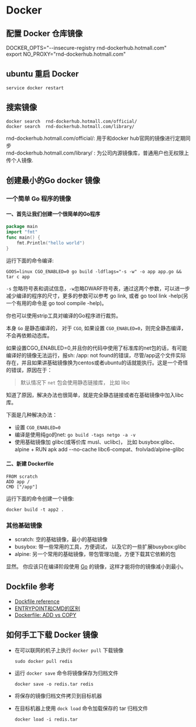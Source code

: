# Docker

## 配置 Docker 仓库镜像

DOCKER_OPTS="--insecure-registry rnd-dockerhub.hotmall.com"  
export NO_PROXY="rnd-dockerhub.hotmall.com"  

## ubuntu 重启 Docker

```shell
service docker restart
```

## 搜索镜像

```shell
docker search  rnd-dockerhub.hotmall.com/official/
docker search  rnd-dockerhub.hotmall.com/library/
```

rnd-dockerhub.hotmall.com/official/: 用于和docker hub官网的镜像进行定期同步  
rnd-dockerhub.hotmall.com/library/ : 为公司内源镜像库，普通用户也无权限上传个人镜像.  

## 创建最小的Go docker 镜像

### 一个简单 Go 程序的镜像

#### 一、首先让我们创建一个很简单的Go程序

```go
package main
import "fmt"
func main() {
    fmt.Println("hello world")
}
```

运行下面的命令编译:

```shell
GOOS=linux CGO_ENABLED=0 go build -ldflags="-s -w" -o app app.go && tar c app
```

`-s` 忽略符号表和调试信息，`-w`忽略DWARF符号表，通过这两个参数，可以进一步减少编译的程序的尺寸，更多的参数可以参考 go link, 或者 go tool link -help(另一个有用的命令是 go tool compile -help)。

你也可以使用strip工具对编译的Go程序进行裁剪。

本身 `Go` 是静态编译的， 对于 `CGO`, 如果设置 `CGO_ENABLED=0`，则完全静态编译，不会再依赖动态库。

如果设置CGO_ENABLED=0,并且你的代码中使用了标准库的net包的话，有可能编译好的镜像无法运行，报sh: /app: not found的错误，尽管/app这个文件实际存在，并且如果讲基础镜像换为centos或者ubuntu的话就能执行。这是一个奇怪的错误，原因在于：

> 默认情况下 `net` 包会使用静态链接库， 比如 libc

知道了原因，解决办法也很简单，就是完全静态链接或者在基础镜像中加入libc库。

下面是几种解决办法：

- 设置 `CGO_ENABLED=0`
- 编译是使用纯go的net: `go build -tags netgo -a -v`
- 使用基础镜像加 glibc(或等价库 musl、uclibc)， 比如 busybox:glibc、alpine + RUN apk add --no-cache libc6-compat、frolvlad/alpine-glibc

#### 二、新建 Dockerfile

```dockfile
FROM scratch
ADD app /
CMD ["/app"]
```

运行下面的命令创建一个镜像:

```shell
docker build -t app2 .
```

### 其他基础镜像

- scratch: 空的基础镜像，最小的基础镜像
- busybox: 带一些常用的工具，方便调试， 以及它的一些扩展busybox:glibc
- alpine: 另一个常用的基础镜像，带包管理功能，方便下载其它依赖的包

显然。 你应该只在编译阶段使用 [Go](https://hub.docker.com/_/golang/) 的镜像，这样才能将你的镜像减小到最小。

## Dockfile 参考

- [Dockfile reference](https://docs.docker.com/engine/reference/builder/)
- [ENTRYPOINT和CMD的区别](https://zhuanlan.zhihu.com/p/30555962)
- [Dockerfile: ADD vs COPY](https://www.ctl.io/developers/blog/post/dockerfile-add-vs-copy/)

## 如何手工下载 Docker 镜像

- 在可以联网的机子上执行 `docker pull` 下载镜像

  ```shell
  sudo docker pull redis
  ```

- 运行 `docker save` 命令将镜像保存为归档文件
  
  ```shell
  docker save -o redis.tar redis
  ```

- 将保存的镜像归档文件拷贝到目标机器
- 在目标机器上使用 `dock load` 命令加载保存的 tar 归档文件

  ```shell
  docker load -i redis.tar
  ```
